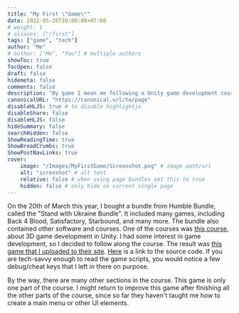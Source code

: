 ```yaml
---
title: "My First \"Game\""
date: 2022-05-26T10:00:00+07:00
# weight: 1
# aliases: ["/first"]
tags: ["game", "tech"]
author: "Me"
# author: ["Me", "You"] # multiple authors
showToc: true
TocOpen: false
draft: false
hidemeta: false
comments: false
description: "By game I mean me following a Unity game development course and not doing anything creative with it."
canonicalURL: "https://canonical.url/to/page"
disableHLJS: true # to disable highlightjs
disableShare: false
disableHLJS: false
hideSummary: false
searchHidden: false
ShowReadingTime: true
ShowBreadCrumbs: true
ShowPostNavLinks: true
cover:
    image: "/Images/MyFirstGame/Screenshot.png" # image path/url
    alt: "screnshot" # alt text
    relative: false # when using page bundles set this to true
    hidden: false # only hide on current single page
---
```


On the 20th of March this year, I bought a bundle from Humble Bundle, called the "Stand with Ukraine Bundle". It included many games, including Back 4 Blood, Satisfactory, Starbound, and many more. The bundle also contained other software and courses. One of the courses was [this course](https://www.gamedev.tv/p/complete-c-unity-game-developer-3d-online-course-2020), about 3D game development in Unity. I had some interest in game development, so I decided to follow along the course. The result was [this game that I uploaded to their site](https://sharemygame.com/@BasOrAldi/project-boost-0-1). [Here](https://github.com/sebastianaldi17/GameDevTVSpaceShip) is a link to the source code. If you are tech-savvy enough to read the game scripts, you would notice a few debug/cheat keys that I left in there on purpose.

By the way, there are many other sections in the course. This game is only one part of the course. I might return to improve this game after finishing all the other parts of the course, since so far they haven't taught me how to create a main menu or other UI elements.